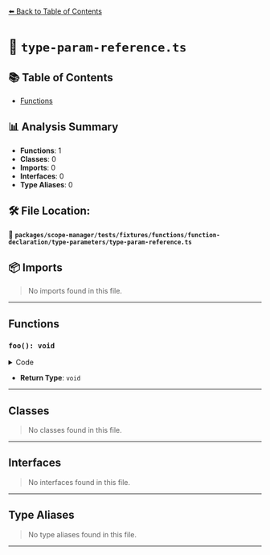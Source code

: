 [⬅️ Back to Table of Contents](../../../../../../../index.md)

# 📄 `type-param-reference.ts`

## 📚 Table of Contents

- [Functions](#functions)

## 📊 Analysis Summary

- **Functions**: 1
- **Classes**: 0
- **Imports**: 0
- **Interfaces**: 0
- **Type Aliases**: 0

## 🛠️ File Location:
📂 **`packages/scope-manager/tests/fixtures/functions/function-declaration/type-parameters/type-param-reference.ts`**

## 📦 Imports

> No imports found in this file.


---

## Functions

### `foo(): void`

<details><summary>Code</summary>

```ts
function foo<T, U = T>() {}
```
</details>

- **Return Type**: `void`

---

## Classes

> No classes found in this file.


---

## Interfaces

> No interfaces found in this file.


---

## Type Aliases

> No type aliases found in this file.


---